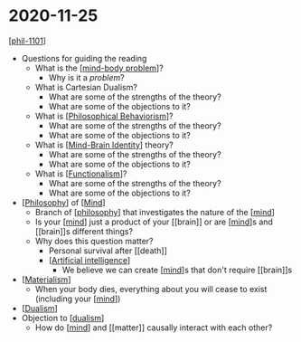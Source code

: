 # 2020-11-25

[[phil-1101]]

- Questions for guiding the reading
  - What is the [[mind-body problem]]?
    - Why is it a *problem*?
  - What is Cartesian Dualism?
    - What are some of the strengths of the theory?
    - What are some of the objections to it?
  - What is [[Philosophical Behaviorism]]?
    - What are some of the strengths of the theory?
    - What are some of the objections to it?
  - What is [[Mind-Brain Identity]] theory?
    - What are some of the strengths of the theory?
    - What are some of the objections to it?
  - What is [[Functionalism]]?
    - What are some of the strengths of the theory?
    - What are some of the objections to it?
- [[Philosophy]] of [[Mind]]
  - Branch of [[philosophy]] that investigates the nature of the [[mind]]
  - Is your [[mind]] just a product of your [[brain]] or are [[mind]]s and [[brain]]s different things?
  - Why does this question matter?
    - Personal survival after [[death]]
    - [[Artificial intelligence]]
      - We believe we can create [[mind]]s that don't require [[brain]]s
- [[Materialism]]
  - When your body dies, everything about you will cease to exist (including your [[mind]])
- [[Dualism]]
- Objection to [[dualism]]
  - How do [[mind]] and [[matter]] causally interact with each other?

[//begin]: # "Autogenerated link references for markdown compatibility"
[phil-1101]: phil-1101 "PHIL 1101 - Intro to Philosophy: Knowledge and Reality"
[mind-body problem]: mind-body-problem "Mind Body Problem"
[Philosophical Behaviorism]: philosophical-behaviorism "Philosophical Behaviorism"
[Mind-Brain Identity]: mind-brain-identity "Mind-Brain Identity"
[Functionalism]: functionalism "Functionalism"
[philosophy]: philosophy "Philosophy"
[mind]: mind "Mind"
[Artificial intelligence]: artificial-intelligence "Artificial Intelligence"
[Materialism]: materialism "Materialism"
[dualism]: dualism "Dualism"
[//end]: # "Autogenerated link references"